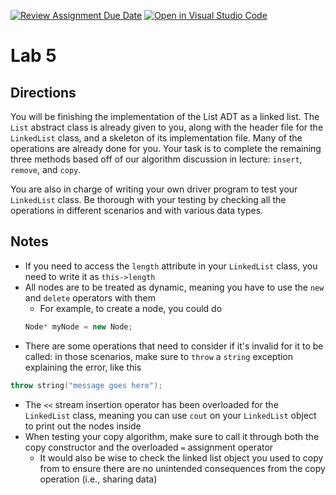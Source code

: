 [![Review Assignment Due Date](https://classroom.github.com/assets/deadline-readme-button-22041afd0340ce965d47ae6ef1cefeee28c7c493a6346c4f15d667ab976d596c.svg)](https://classroom.github.com/a/LKoVJ9rU)
[![Open in Visual Studio Code](https://classroom.github.com/assets/open-in-vscode-2e0aaae1b6195c2367325f4f02e2d04e9abb55f0b24a779b69b11b9e10269abc.svg)](https://classroom.github.com/online_ide?assignment_repo_id=20445387&assignment_repo_type=AssignmentRepo)
# Lab 5

## Directions

You will be finishing the implementation of the List ADT as a linked list. The `List` abstract class is already given to you, along with the header file for the `LinkedList` class, and a skeleton of its implementation file. Many of the operations are already done for you. Your task is to complete the remaining three methods based off of our algorithm discussion in lecture: `insert`, `remove`, and `copy`.

You are also in charge of writing your own driver program to test your `LinkedList` class. Be thorough with your testing by checking all the operations in different scenarios and with various data types.

## Notes

- If you need to access the `length` attribute in your `LinkedList` class, you need to write it as `this->length`
- All nodes are to be treated as dynamic, meaning you have to use the `new` and `delete` operators with them
    + For example, to create a node, you could do
    ```C++
    Node* myNode = new Node;
    ```
- There are some operations that need to consider if it's invalid for it to be called: in those scenarios, make sure to `throw` a `string` exception explaining the error, like this
```C++
throw string("message goes here");
```
- The `<<` stream insertion operator has been overloaded for the `LinkedList` class, meaning you can use `cout` on your `LinkedList` object to print out the nodes inside
- When testing your copy algorithm, make sure to call it through both the copy constructor and the overloaded `=` assignment operator
    + It would also be wise to check the linked list object you used to copy from to ensure there are no unintended consequences from the copy operation (i.e., sharing data)
